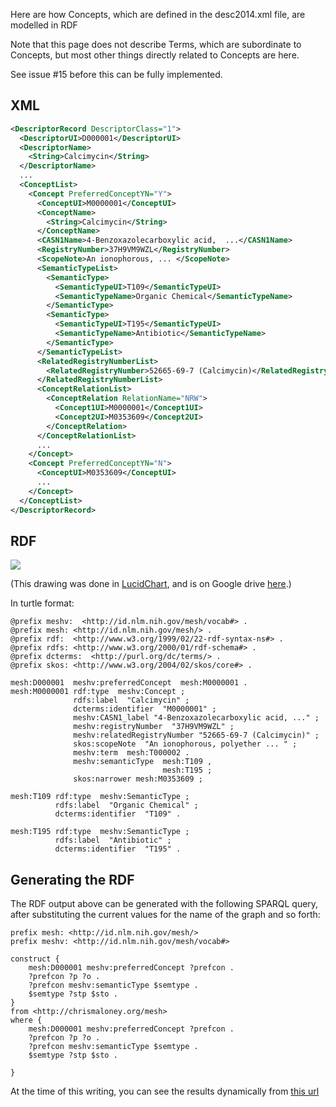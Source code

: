 Here are how Concepts, which are defined in the desc2014.xml file, are modelled in RDF

Note that this page does not describe Terms, which are subordinate to Concepts, but most other things 
directly related to Concepts are here.

See issue #15 before this can be fully implemented.

## XML

```xml
<DescriptorRecord DescriptorClass="1">
  <DescriptorUI>D000001</DescriptorUI>
  <DescriptorName>
    <String>Calcimycin</String>
  </DescriptorName>
  ...
  <ConceptList>
    <Concept PreferredConceptYN="Y">
      <ConceptUI>M0000001</ConceptUI>
      <ConceptName>
        <String>Calcimycin</String>
      </ConceptName>
      <CASN1Name>4-Benzoxazolecarboxylic acid,  ...</CASN1Name>
      <RegistryNumber>37H9VM9WZL</RegistryNumber>
      <ScopeNote>An ionophorous, ... </ScopeNote>
      <SemanticTypeList>
        <SemanticType>
          <SemanticTypeUI>T109</SemanticTypeUI>
          <SemanticTypeName>Organic Chemical</SemanticTypeName>
        </SemanticType>
        <SemanticType>
          <SemanticTypeUI>T195</SemanticTypeUI>
          <SemanticTypeName>Antibiotic</SemanticTypeName>
        </SemanticType>
      </SemanticTypeList>
      <RelatedRegistryNumberList>
        <RelatedRegistryNumber>52665-69-7 (Calcimycin)</RelatedRegistryNumber>
      </RelatedRegistryNumberList>
      <ConceptRelationList>
        <ConceptRelation RelationName="NRW">
          <Concept1UI>M0000001</Concept1UI>
          <Concept2UI>M0353609</Concept2UI>
        </ConceptRelation>
      </ConceptRelationList>
      ...
    </Concept>
    <Concept PreferredConceptYN="N">
      <ConceptUI>M0353609</ConceptUI>
      ...
    </Concept>
  </ConceptList>
</DescriptorRecord>
```

## RDF

![](https://github.com/HHS/mesh-rdf/blob/master/doc/Concepts.png)

(This drawing was done in [LucidChart](https://www.lucidchart.com), and is on Google drive [here](https://drive.google.com/file/d/0B8n-nWqCI5WmNXE2b2VTX0Vjb0E/edit?usp=sharing).)

In turtle format:

```
@prefix meshv:  <http://id.nlm.nih.gov/mesh/vocab#> .
@prefix mesh: <http://id.nlm.nih.gov/mesh/> .
@prefix rdf:  <http://www.w3.org/1999/02/22-rdf-syntax-ns#> .
@prefix rdfs: <http://www.w3.org/2000/01/rdf-schema#> .
@prefix dcterms:  <http://purl.org/dc/terms/> .
@prefix skos: <http://www.w3.org/2004/02/skos/core#> .

mesh:D000001  meshv:preferredConcept  mesh:M0000001 .
mesh:M0000001 rdf:type  meshv:Concept ;
              rdfs:label  "Calcimycin" ;
              dcterms:identifier  "M0000001" ;
              meshv:CASN1_label "4-Benzoxazolecarboxylic acid, ..." ;
              meshv:registryNumber  "37H9VM9WZL" ;
              meshv:relatedRegistryNumber "52665-69-7 (Calcimycin)" ;
              skos:scopeNote  "An ionophorous, polyether ... " ;
              meshv:term  mesh:T000002 .
              meshv:semanticType  mesh:T109 ,
                                  mesh:T195 ;
              skos:narrower mesh:M0353609 ;

mesh:T109 rdf:type  meshv:SemanticType ;
          rdfs:label  "Organic Chemical" ;
          dcterms:identifier  "T109" .

mesh:T195 rdf:type  meshv:SemanticType ;
          rdfs:label  "Antibiotic" ;
          dcterms:identifier  "T195" .
```

## Generating the RDF

The RDF output above can be generated with the following SPARQL query, after substituting the current values for the name of the graph and so forth:

```sparql
prefix mesh: <http://id.nlm.nih.gov/mesh/>
prefix meshv: <http://id.nlm.nih.gov/mesh/vocab#>

construct {
    mesh:D000001 meshv:preferredConcept ?prefcon .
    ?prefcon ?p ?o .
    ?prefcon meshv:semanticType $semtype .
    $semtype ?stp $sto .
}
from <http://chrismaloney.org/mesh>
where {
    mesh:D000001 meshv:preferredConcept ?prefcon .
    ?prefcon ?p ?o .
    ?prefcon meshv:semanticType $semtype .
    $semtype ?stp $sto .

}
```

At the time of this writing, you can see the results dynamically from [this
url](http://jatspan.org:8890/sparql?query=prefix+mesh%3A+%3Chttp%3A%2F%2Fid.nlm.nih.gov%2Fmesh%2F%3E%0D%0Aprefix+meshv%3A+%3Chttp%3A%2F%2Fid.nlm.nih.gov%2Fmesh%2Fvocab%23%3E%0D%0A%0D%0Aconstruct+%7B%0D%0A++++mesh%3AD000001+meshv%3ApreferredConcept+%3Fprefcon+.%0D%0A++++%3Fprefcon+%3Fp+%3Fo+.%0D%0A++++%3Fprefcon+meshv%3AsemanticType+%24semtype+.%0D%0A++++%24semtype+%3Fstp+%24sto+.%0D%0A%7D%0D%0Afrom+%3Chttp%3A%2F%2Fchrismaloney.org%2Fmesh%3E%0D%0Awhere+%7B%0D%0A++++mesh%3AD000001+meshv%3ApreferredConcept+%3Fprefcon+.%0D%0A++++%3Fprefcon+%3Fp+%3Fo+.%0D%0A++++%3Fprefcon+meshv%3AsemanticType+%24semtype+.%0D%0A++++%24semtype+%3Fstp+%24sto+.%0D%0A%0D%0A%7D&format=TURTLE)